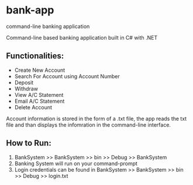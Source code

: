# bank-app
command-line banking application

Command-line based banking application built in C# with .NET

## Functionalities:
- Create New Account
- Search For Account using Account Number
- Deposit
- Withdraw
- View A/C Statement
- Email A/C Statement
- Delete Account

Account information is stored in the form of a .txt file, the app reads the txt file and than displays the infomration in the command-line interface.

## How to Run:
1. BankSystem >> BankSystem >> bin >> Debug >> BankSystem
2. Banking System will run on your command-prompt
3. Login credentials can be found in BankSystem >> BankSystem >> bin >> Debug >> login.txt
